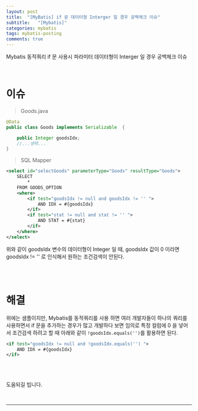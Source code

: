 ```yaml
---
layout: post
title:  "[MyBatis] if 문 데이터형 Interger 일 경우 공백체크 이슈"
subtitle:   "[Mybatis]"
categories: mybatis
tags: mybatis-posting
comments: true
---
```


Mybatis 동적쿼리 if 문 사용시 파라미터 데이터형이 Interger 일 경우 공백체크 이슈

<br>


# 이슈

> Goods.java

```java
@Data
public class Goods implements Serializable  {

    public Integer goodsIdx;
    //...생략...
}
```

> SQL Mapper

```xml
<select id="selectGoods" parameterType="Goods" resultType="Goods">
    SELECT
        *
    FROM GOODS_OPTION
    <where>
        <if test="goodsIdx != null and goodsIdx != '' ">
            AND IDX = #{goodsIdx}
        </if>
        <if test="stat != null and stat != '' ">
            AND STAT = #{stat}
        </if>
    </where>
</select>
```

위와 같이 goodsIdx 변수의 데이터형이 Integer 일 때, goodsIdx 값이 0 이라면 goodsIdx != '' 로 인식해서 원하는 조건검색이 안된다. 

<br><br>


# 해결

위에는 샘플이지만, Mybatis를 동적쿼리를 사용 하면 여러 개발자들이 하나의 쿼리를 사용하면서 if 문을 추가하는 경우가 많고 개발하다 보면 임의로 특정 컬럼에 0 을 넣어서 조건검색 하려고 할 때 아래와 같이 `!goodsIdx.equals('')`를 활용하면 된다.

```xml
<if test="goodsIdx != null and !goodsIdx.equals('') ">
    AND IDX = #{goodsIdx}
</if>
```

<br><br>


도움되길 빕니다.

<br>

---